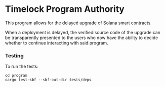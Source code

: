 # Timelock Program Authority

This program allows for the delayed upgrade of Solana smart contracts.

When a deployment is delayed, the verified source code of the upgrade can be transparently presented to the users who now have the ability to decide whether to continue interacting with said program.

### Testing

To run the tests:

```
cd program
cargo test-sbf --sbf-out-dir tests/deps
```
